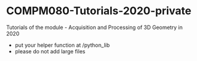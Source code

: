 # COMPM080-Tutorials-2020-private
Tutorials of the module - Acquisition and Processing of 3D Geometry in 2020

+ put your helper function at /python_lib  
+ please do not add large files 
